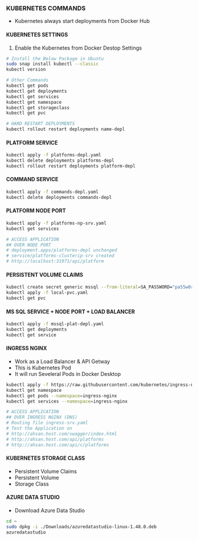 ### KUBERNETES COMMANDS
- Kubernetes always start deployments from Docker Hub

#### KUBERNETES SETTINGS
1. Enable the Kubernetes from Docker Destop Settings
```bash
# Install the Below Package in Ubuntu
sudo snap install kubectl --classic
kubectl version

# Other Commands
kubectl get pods
kubectl get deployments
kubectl get services
kubectl get namespace
kubectl get storageclass
kubectl get pvc

# HARD RESTART DEPLOYMENTS
kubectl rollout restart deployments name-depl
```

#### PLATFORM SERVICE
```bash
kubectl apply -f platforms-depl.yaml
kubectl delete deployments platforms-depl
kubectl rollout restart deployments platform-depl
```

#### COMMAND SERVICE
```bash
kubectl apply -f commands-depl.yaml
kubectl delete deployments commands-depl
```

#### PLATFORM NODE PORT
```bash
kubectl apply -f platforms-np-srv.yaml
kubectl get services

# ACCESS APPLICATION
## OVER NODE PORT
# deployment.apps/platforms-depl unchanged
# service/platforms-clusterip-srv created
# http://localhost:31971/api/platform
```

#### PERSISTENT VOLUME CLAIMS
```bash
kubectl create secret generic mssql --from-literal=SA_PASSWORD="pa55w0rd!",
kubectl apply -f local-pvc.yaml
kubectl get pvc
```

#### MS SQL SERVICE + NODE PORT + LOAD BALANCER
```bash
kubectl apply -f mssql-plat-depl.yaml
kubectl get deployments
kubectl get service
```

#### INGRESS NGINX
- Work as a Load Balancer & API Getway
- This is Kubernetes Pod
- It will run Seveleral Pods in Docker Desktop
```bash
kubectl apply -f https://raw.githubusercontent.com/kubernetes/ingress-nginx/controller-v1.10.0/deploy/static/provider/cloud/deploy.yaml
kubectl get namespace
kubectl get pods --namespace=ingress-nginx
kubectl get services --namespace=ingress-nginx

# ACCESS APPLICATION 
## OVER INGRESS NGINX (DNS)
# Routing file ingress-srv.yaml
# Test the Application on 
# http://ahsan.host.com/swagger/index.html
# http://ahsan.host.com/api/platforms
# http://ahsan.host.com/api/c/platforms
```


#### KUBERNETES STORAGE CLASS
- Persistent Volume Claims
- Persistent Volume
- Storage Class

#### AZURE DATA STUDIO
- Download Azure Data Studio
```bash
cd ~
sudo dpkg -i ./Downloads/azuredatastudio-linux-1.48.0.deb
azuredatastudio

```


